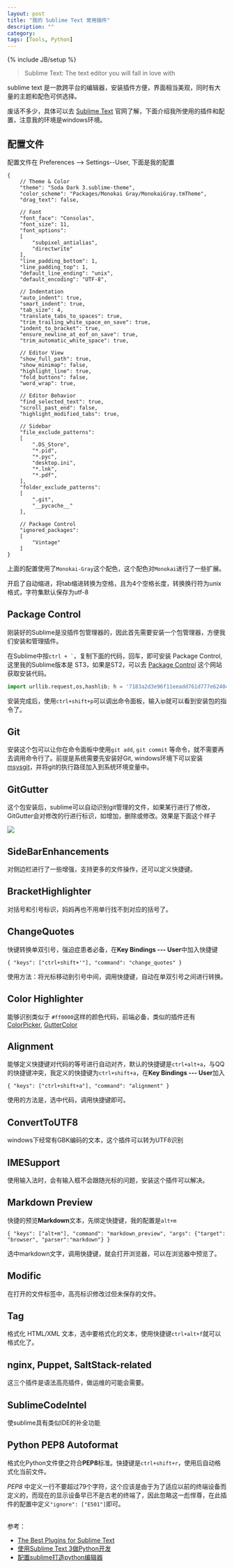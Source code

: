 ```yaml
---
layout: post
title: "我的 Sublime Text 常用插件"
description: ""
category:
tags: [Tools, Python]
---
```

{% include JB/setup %}

> Sublime Text: The text editor you will fall in love with

<!--more-->

sublime text 是一款跨平台的编辑器，安装插件方便，界面相当美观，同时有大量的主题和配色可供选择。

废话不多少，具体可以去 [Sublime Text][ST] 官网了解，下面介绍我所使用的插件和配置，注意我的环境是windows环境。

## 配置文件

配置文件在 Preferences -->  Settings--User, 下面是我的配置

	{
		// Theme & Color
		"theme": "Soda Dark 3.sublime-theme",
		"color_scheme": "Packages/Monokai Gray/MonokaiGray.tmTheme",
		"drag_text": false,

		// Font
		"font_face": "Consolas",
		"font_size": 11,
		"font_options":
		[
			"subpixel_antialias",
			"directwrite"
		],
		"line_padding_bottom": 1,
		"line_padding_top": 1,
		"default_line_ending": "unix",
		"default_encoding": "UTF-8",

		// Indentation
		"auto_indent": true,
		"smart_indent": true,
		"tab_size": 4,
		"translate_tabs_to_spaces": true,
		"trim_trailing_white_space_on_save": true,
		"indent_to_bracket": true,
		"ensure_newline_at_eof_on_save": true,
		"trim_automatic_white_space": true,

		// Editor View
		"show_full_path": true,
		"show_minimap": false,
		"highlight_line": true,
		"fold_buttons": false,
		"word_wrap": true,

		// Editor Behavior
		"find_selected_text": true,
		"scroll_past_end": false,
		"highlight_modified_tabs": true,

		// Sidebar
		"file_exclude_patterns":
		[
		    ".DS_Store",
		    "*.pid",
		    "*.pyc",
		    "desktop.ini",
		    "*.lnk",
			"*.pdf",
		],
		"folder_exclude_patterns":
		[
			".git",
			"__pycache__"
		],

		// Package Control
		"ignored_packages":
		[
			"Vintage"
		]
	}


上面的配置使用了`Monokai-Gray`这个配色，这个配色对`Monokai`进行了一些扩展。

开启了自动缩进，将tab缩进转换为空格，且为4个空格长度，转换换行符为unix格式，字符集默认保存为utf-8


## Package Control

刚装好的Sublime是没插件包管理器的，因此首先需要安装一个包管理器，方便我们安装和管理插件。

在Sublime中按<code>ctrl + `</code>，复制下面的代码，回车，即可安装 Package Control, 这里我的Sublime版本是 ST3，如果是ST2，可以去 [Package Control][PC] 这个网站获取安装代码。

```python
import urllib.request,os,hashlib; h = '7183a2d3e96f11eeadd761d777e62404' + 'e330c659d4bb41d3bdf022e94cab3cd0'; pf = 'Package Control.sublime-package'; ipp = sublime.installed_packages_path(); urllib.request.install_opener( urllib.request.build_opener( urllib.request.ProxyHandler()) ); by = urllib.request.urlopen( 'http://packagecontrol.io/' + pf.replace(' ', '%20')).read(); dh = hashlib.sha256(by).hexdigest(); print('Error validating download (got %s instead of %s), please try manual install' % (dh, h)) if dh != h else open(os.path.join( ipp, pf), 'wb' ).write(by)
```

安装完成后，使用`ctrl+shift+p`可以调出命令面板，输入ip就可以看到安装包的指令了。


## Git

安装这个包可以让你在命令面板中使用`git add`, `git commit` 等命令，就不需要再去调用命令行了。前提是系统需要先安装好Git, windows环境下可以安装 [msysgit][git]，并将git的执行路径加入到系统环境变量中。


## GitGutter

这个包安装后，sublime可以自动识别git管理的文件，如果某行进行了修改，GitGutter会对修改的行进行标识，如增加，删除或修改。效果是下面这个样子

![](/images/sublime-text-intro/gitgutter.png)


## SideBarEnhancements

对侧边栏进行了一些增强，支持更多的文件操作，还可以定义快捷键。


## BracketHighlighter

对括号和引号标识，妈妈再也不用单行找不到对应的括号了。


## ChangeQuotes

快键转换单双引号，强迫症患者必备，在**Key Bindings --- User**中加入快捷键

`{ "keys": ["ctrl+shift+'"], "command": "change_quotes" }`

使用方法：将光标移动到引号中间，调用快捷键，自动在单双引号之间进行转换。


## Color Highlighter

能够识别类似于 `#ff0000`这样的颜色代码，前端必备，类似的插件还有[ColorPicker](http://weslly.github.io/ColorPicker/), [GutterColor](https://github.com/ggordan/GutterColor)

## Alignment

能够定义快捷键对代码的等号进行自动对齐，默认的快捷键是`ctrl+alt+a`，与QQ的快捷键冲突，我定义的快捷键为`ctrl+shift+a`，在**Key Bindings --- User**加入

`{ "keys": ["ctrl+shift+a"], "command": "alignment" }`

使用的方法是，选中代码，调用快捷键即可。


## ConvertToUTF8

windows下经常有GBK编码的文本，这个插件可以转为UTF8识别


## IMESupport

使用输入法时，会有输入框不会跟随光标的问题，安装这个插件可以解决。


## Markdown Preview

快捷的预览**Markdown**文本，先绑定快捷键，我的配置是`alt+m`

`{ "keys": ["alt+m"], "command": "markdown_preview", "args": {"target": "browser", "parser":"markdown"} }`

选中markdown文字，调用快捷键，就会打开浏览器，可以在浏览器中预览了。


## Modific

在打开的文件标签中，高亮标识修改过但未保存的文件。


## Tag

格式化 HTML/XML 文本，选中要格式化的文本，使用快捷键`ctrl+alt+f`就可以格式化了。


## nginx, Puppet, SaltStack-related

这三个插件是语法高亮插件，做运维的可能会需要。


## SublimeCodeIntel

使sublime具有类似IDE的补全功能


## Python PEP8 Autoformat

格式化Python文件使之符合**PEP8**标准。快捷键是`ctrl+shift+r`，使用后自动格式化当前文件。

*PEP8* 中定义一行不要超过79个字符，这个应该是由于为了适应以前的终端设备而定义的，而现在的显示设备早已不是古老的终端了，因此忽略这一彪悍尊，在此插件的配置中定义`"ignore": ["E501"]`即可。

</br>
参考：

- [The Best Plugins for Sublime Text](http://ipestov.com/the-best-plugins-for-sublime-text/)
- [使用Sublime Text 3做Python开发](http://sw897.github.io/2014/02/13/sublime-text-3-for-python/)
- [配置sublime打造python编辑器](http://opslinux.com/sublime_python.html)

</br></br>

[ST]: http://www.sublimetext.com/
[PC]: https://sublime.wbond.net/installation
[git]: http://msysgit.github.io/


